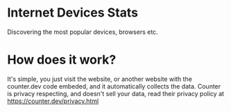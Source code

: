 # Internet Devices Stats
Discovering the most popular devices, browsers etc.
# How does it work?
It's simple, you just visit the website, or another website with the counter.dev code embeded, and it automatically collects the data. Counter is privacy respecting, and doesn't sell your data, read their privacy policy at https://counter.dev/privacy.html
